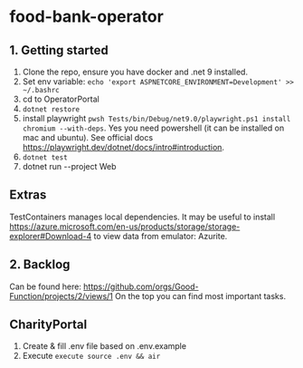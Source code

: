 # food-bank-operator

## 1. Getting started
1. Clone the repo, ensure you have docker and .net 9 installed.
2. Set env variable: `echo 'export ASPNETCORE_ENVIRONMENT=Development' >> ~/.bashrc`
3. cd to OperatorPortal 
4. `dotnet restore`
5. install playwright `pwsh Tests/bin/Debug/net9.0/playwright.ps1 install chromium --with-deps`. Yes you need powershell (it can be installed on mac and ubuntu). See official docs https://playwright.dev/dotnet/docs/intro#introduction.
6. `dotnet test` 
7. dotnet run --project Web

## Extras
TestContainers manages local dependencies. It may be useful to install https://azure.microsoft.com/en-us/products/storage/storage-explorer#Download-4 to view data from emulator: Azurite.

## 2. Backlog
Can be found here: 
https://github.com/orgs/Good-Function/projects/2/views/1
On the top you can find most important tasks.

## CharityPortal
1. Create & fill .env file based on .env.example
2. Execute `execute source .env && air` 
